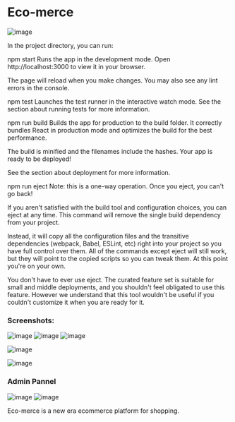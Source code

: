 # Eco-merce
![image](https://github.com/user-attachments/assets/0624aa1f-033a-43b7-9ce0-94e3f27b3e00)

In the project directory, you can run:

npm start
Runs the app in the development mode.
Open http://localhost:3000 to view it in your browser.

The page will reload when you make changes.
You may also see any lint errors in the console.

npm test
Launches the test runner in the interactive watch mode.
See the section about running tests for more information.

npm run build
Builds the app for production to the build folder.
It correctly bundles React in production mode and optimizes the build for the best performance.

The build is minified and the filenames include the hashes.
Your app is ready to be deployed!

See the section about deployment for more information.

npm run eject
Note: this is a one-way operation. Once you eject, you can't go back!

If you aren't satisfied with the build tool and configuration choices, you can eject at any time. This command will remove the single build dependency from your project.

Instead, it will copy all the configuration files and the transitive dependencies (webpack, Babel, ESLint, etc) right into your project so you have full control over them. All of the commands except eject will still work, but they will point to the copied scripts so you can tweak them. At this point you're on your own.

You don't have to ever use eject. The curated feature set is suitable for small and middle deployments, and you shouldn't feel obligated to use this feature. However we understand that this tool wouldn't be useful if you couldn't customize it when you are ready for it.

### Screenshots:

![image](https://github.com/user-attachments/assets/f34d1faa-5dd7-4f6f-bab5-8df462d4f602)
![image](https://github.com/user-attachments/assets/e845b206-c46d-4fa1-8944-34c2556bf3de)
![image](https://github.com/user-attachments/assets/75b87454-49ee-48ac-8126-2eea809b55e0)

![image](https://github.com/user-attachments/assets/706f35a1-038c-46d7-a4d1-7debca0eca7e)

![image](https://github.com/user-attachments/assets/7fabcb46-7152-4764-bf8e-3f41d14b88cf)




### Admin Pannel

![image](https://github.com/user-attachments/assets/861acf42-1c06-4d41-b5ad-32586ea4e5be)
![image](https://github.com/user-attachments/assets/a40a3ae0-0577-4230-901b-edd233489561)





Eco-merce is a new era ecommerce platform for shopping.

